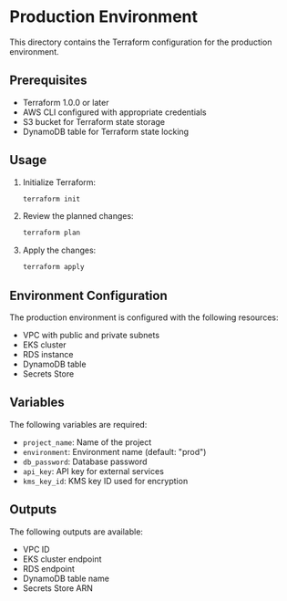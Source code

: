 # Production Environment

This directory contains the Terraform configuration for the production environment.

## Prerequisites

- Terraform 1.0.0 or later
- AWS CLI configured with appropriate credentials
- S3 bucket for Terraform state storage
- DynamoDB table for Terraform state locking

## Usage

1. Initialize Terraform:
   ```bash
   terraform init
   ```

2. Review the planned changes:
   ```bash
   terraform plan
   ```

3. Apply the changes:
   ```bash
   terraform apply
   ```

## Environment Configuration

The production environment is configured with the following resources:

- VPC with public and private subnets
- EKS cluster
- RDS instance
- DynamoDB table
- Secrets Store

## Variables

The following variables are required:

- `project_name`: Name of the project
- `environment`: Environment name (default: "prod")
- `db_password`: Database password
- `api_key`: API key for external services
- `kms_key_id`: KMS key ID used for encryption

## Outputs

The following outputs are available:

- VPC ID
- EKS cluster endpoint
- RDS endpoint
- DynamoDB table name
- Secrets Store ARN 